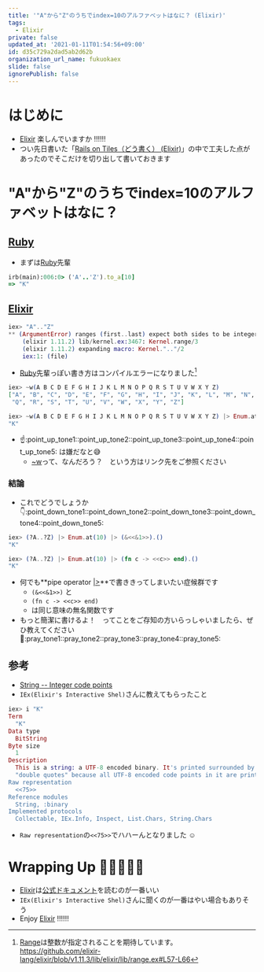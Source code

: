 ```yaml
---
title: '"A"から"Z"のうちでindex=10のアルファベットはなに？ (Elixir)'
tags:
  - Elixir
private: false
updated_at: '2021-01-11T01:54:56+09:00'
id: d35c729a2dad5ab2d62b
organization_url_name: fukuokaex
slide: false
ignorePublish: false
---
```

# はじめに
- [Elixir](https://elixir-lang.org/) 楽しんでいますか :bangbang::bangbang::bangbang:
- つい先日書いた「[Rails on Tiles（どう書く） (Elixir)](https://qiita.com/torifukukaiou/items/8c684fec556a132efe3f)」の中で工夫した点があったのでそこだけを切り出して書いておきます

# "A"から"Z"のうちでindex=10のアルファベットはなに？

## [Ruby](https://www.ruby-lang.org/ja/)
- まずは[Ruby](https://www.ruby-lang.org/ja/)先輩

```ruby
irb(main):006:0> ('A'..'Z').to_a[10]
=> "K"
```
 
## [Elixir](https://elixir-lang.org/)

```elixir
iex> "A".."Z"
** (ArgumentError) ranges (first..last) expect both sides to be integers, got: "A".."Z"
    (elixir 1.11.2) lib/kernel.ex:3467: Kernel.range/3
    (elixir 1.11.2) expanding macro: Kernel.".."/2
    iex:1: (file)
```

- [Ruby](https://www.ruby-lang.org/ja/)先輩っぽい書き方はコンパイルエラーになりました[^1]

```elixir
iex> ~w(A B C D E F G H I J K L M N O P Q R S T U V W X Y Z)
["A", "B", "C", "D", "E", "F", "G", "H", "I", "J", "K", "L", "M", "N", "O", "P",
 "Q", "R", "S", "T", "U", "V", "W", "X", "Y", "Z"]

iex> ~w(A B C D E F G H I J K L M N O P Q R S T U V W X Y Z) |> Enum.at(10)
"K"
```

- :point_up::point_up_tone1::point_up_tone2::point_up_tone3::point_up_tone4::point_up_tone5: は嫌だなと:sweat_smile:
    - [~w](https://hexdocs.pm/elixir/Kernel.html#sigil_w/2)って、なんだろう？　という方はリンク先をご参照ください

### 結論
- これでどうでしょうか :point_down::point_down_tone1::point_down_tone2::point_down_tone3::point_down_tone4::point_down_tone5:  

[^1]: [Range](https://hexdocs.pm/elixir/Range.html#content)は整数が指定されることを期待しています。https://github.com/elixir-lang/elixir/blob/v1.11.3/lib/elixir/lib/range.ex#L57-L66

```elixir
iex> (?A..?Z) |> Enum.at(10) |> (&<<&1>>).() 
"K"

iex> (?A..?Z) |> Enum.at(10) |> (fn c -> <<c>> end).()
"K"
```

- 何でも**pipe operator [|>](https://hexdocs.pm/elixir/Kernel.html#%7C%3E/2)**で書ききってしまいたい症候群です
    - `(&<<&1>>)` と
    - `(fn c -> <<c>> end)`
    - は同じ意味の無名関数です
- もっと簡潔に書けるよ！　ってことをご存知の方いらっしゃいましたら、ぜひ教えてください :pray::pray_tone1::pray_tone2::pray_tone3::pray_tone4::pray_tone5:  

## 参考
- [String -- Integer code points](https://hexdocs.pm/elixir/String.html#module-integer-code-points)
- `IEx(Elixir's Interactive Shel)`さんに教えてもらったこと

```elixir
iex> i "K"
Term
  "K"
Data type
  BitString
Byte size
  1
Description
  This is a string: a UTF-8 encoded binary. It's printed surrounded by
  "double quotes" because all UTF-8 encoded code points in it are printable.
Raw representation
  <<75>>
Reference modules
  String, :binary
Implemented protocols
  Collectable, IEx.Info, Inspect, List.Chars, String.Chars
```

- `Raw representation`の`<<75>>`でハハーんとなりました :relaxed: 

# Wrapping Up 🎍🎍🎍🎍🎍
- [Elixir](https://elixir-lang.org/)は[公式ドキュメント](https://elixir-lang.org/)を読むのが一番いい
- `IEx(Elixir's Interactive Shel)`さんに聞くのが一番はやい場合もありそう
- Enjoy [Elixir](https://elixir-lang.org/) :bangbang::bangbang::bangbang: 
